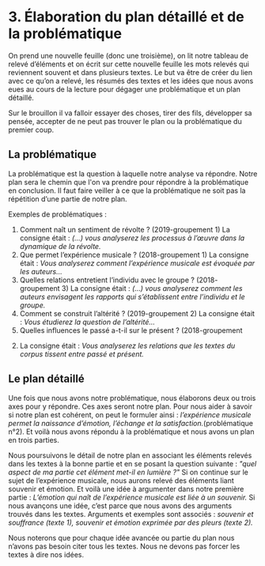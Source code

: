 # 3. Élaboration du plan détaillé et de la problématique
On prend une nouvelle feuille (donc une troisième), on lit notre tableau
de relevé d’éléments et on écrit sur cette nouvelle feuille les mots
relevés qui reviennent souvent et dans plusieurs textes. Le but va être
de créer du lien avec ce qu’on a relevé, les résumés des textes et les
idées que nous avons eues au cours de la lecture pour dégager une
problématique et un plan détaillé.

Sur le brouillon il va falloir essayer des choses, tirer des fils,
développer sa pensée, accepter de ne peut pas trouver le plan ou la
problématique du premier coup.

## La problématique

La problématique est la question à laquelle notre analyse va répondre.
Notre plan sera le chemin que l'on va prendre pour répondre à la
problématique en conclusion. Il faut faire veiller à ce que la
problématique ne soit pas la répétition d’une partie de notre plan. 

Exemples de problématiques :
1. Comment naît un sentiment de révolte ? (2019-groupement 1) La
consigne était : _(…) vous analyserez les processus à l’œuvre dans la
dynamique de la révolte._ 
2. Que permet l’expérience musicale ? (2018-groupement 1) La consigne
était : _Vous analyserez comment l’expérience musicale est évoquée par les
auteurs…_
3. Quelles relations entretient l’individu avec le groupe ? (2018-
groupement 3) La consigne était : _(…) vous analyserez comment les
auteurs envisagent les rapports qui s’établissent entre l’individu et le
groupe._
4. Comment se construit l’altérité ? (2019-groupement 2) La consigne
était : _Vous étudierez la question de l’altérité…_
5. Quelles influences le passé a-t-il sur le présent ? (2018-groupement
2) La consigne était : _Vous analyserez les relations que les textes du
corpus tissent entre passé et présent._

## Le plan détaillé
Une fois que nous avons notre problématique, nous élaborons deux ou
trois axes pour y répondre. Ces axes seront notre plan. Pour nous aider
à savoir si notre plan est cohérent, on peut le formuler ainsi : 
_l’expérience musicale permet la naissance d’émotion, l’échange et la
satisfaction._(problématique n°2). Et voilà nous avons répondu à la
problématique et nous avons un plan en trois parties.

Nous poursuivons le détail de notre plan en associant les éléments
relevés dans les textes à la bonne partie et en se posant la question
suivante : _"quel aspect de ma partie cet élément met-il en lumière ?"_
Si on continue sur le sujet de l’expérience musicale, nous aurons
relevé des éléments liant souvenir et émotion. Et voilà une idée à
argumenter dans notre première partie : _L’émotion qui naît de
l’expérience musicale est liée à un souvenir._ Si nous avançons une
idée, c’est parce que nous avons des arguments trouvés dans les textes.
Arguments et exemples sont associés : _souvenir et souffrance (texte 1),
souvenir et émotion exprimée par des pleurs (texte 2)._

Nous noterons que pour chaque idée avancée ou partie du plan nous
n’avons pas besoin citer tous les textes. Nous ne devons pas forcer les
textes à dire nos idées.

